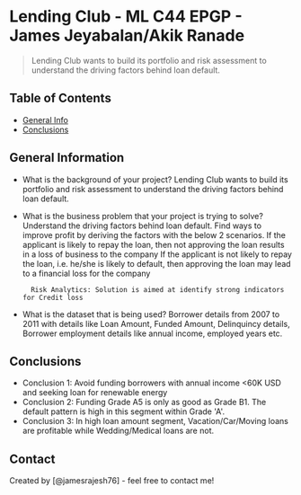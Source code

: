 # Lending Club - ML C44 EPGP - James Jeyabalan/Akik Ranade
> Lending Club wants to build its portfolio and risk assessment to understand the driving factors behind loan default.


## Table of Contents
* [General Info](#general-information)
* [Conclusions](#conclusions)


## General Information
- What is the background of your project?
    Lending Club wants to build its portfolio and risk assessment to understand the driving factors behind loan default.
- What is the business problem that your project is trying to solve?
    Understand the driving factors behind loan default.
	Find ways to improve profit by deriving the factors with the below 2 scenarios.
    	If the applicant is likely to repay the loan, then not approving the loan results in a loss of business to the company
        If the applicant is not likely to repay the loan, i.e. he/she is likely to default, then approving the loan may lead to a financial loss for the company 

        Risk Analytics: Solution is aimed at identify strong indicators for Credit loss

- What is the dataset that is being used?
    Borrower details from 2007 to 2011 with details like Loan Amount, Funded Amount, Delinquincy details, Borrower employment details like annual income, employed years etc.

## Conclusions
- Conclusion 1: Avoid funding borrowers with annual income <60K USD and seeking loan for renewable energy
- Conclusion 2: Funding Grade A5 is only as good as Grade B1. The default pattern is high in this segment within Grade 'A'.
- Conclusion 3: In high loan amount segment, Vacation/Car/Moving loans are profitable while Wedding/Medical loans are not.



## Contact
Created by [@jamesrajesh76] - feel free to contact me!


<!-- Optional -->
<!-- ## License -->
<!-- This project is open source and available under the [... License](). -->

<!-- You don't have to include all sections - just the one's relevant to your project -->